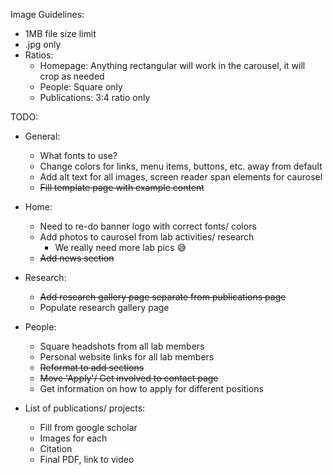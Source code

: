 Image Guidelines:
- 1MB file size limit
- .jpg only
- Ratios:
    - Homepage: Anything rectangular will work in the carousel, it will crop as needed
    - People: Square only
    - Publications: 3:4 ratio only

TODO:

- General: 
    - What fonts to use?
    - Change colors for links, menu items, buttons, etc. away from default
    - Add alt text for all images, screen reader span elements for caurosel
    - ~~Fill template page with example content~~
    
- Home:
    - Need to re-do banner logo with correct fonts/ colors
    - Add photos to caurosel from lab activities/ research
        - We really need more lab pics 😅
    - ~~Add news section~~
    
- Research:
    - ~~Add research gallery page separate from publications page~~
    - Populate research gallery page

- People: 
    - Square headshots from all lab members
    - Personal website links for all lab members
    - ~~Reformat to add sections~~
    - ~~Move 'Apply'/ Get involved to contact page~~
    - Get information on how to apply for different positions

- List of publications/ projects:
    - Fill from google scholar
    - Images for each
    - Citation
    - Final PDF, link to video

